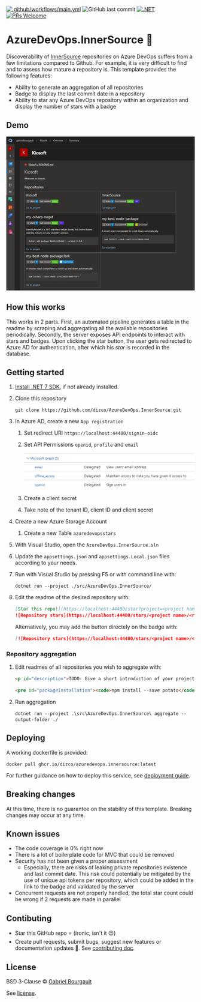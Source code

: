 [![.github/workflows/main.yml](https://github.com/dizco/AzureDevOps.InnerSource/actions/workflows/main.yml/badge.svg)](https://github.com/dizco/AzureDevOps.InnerSource/actions/workflows/main.yml) ![GitHub last commit](https://img.shields.io/github/last-commit/dizco/AzureDevOps.InnerSource) [![.NET](https://img.shields.io/badge/-7.0-512BD4?logo=.net)](https://dotnet.microsoft.com/) [![PRs Welcome](https://img.shields.io/badge/PRs-welcome-brightgreen.svg?style=flat-square)](https://makeapullrequest.com)

# AzureDevOps.InnerSource :star2:

Discoverability of [InnerSource](https://innersourcecommons.org/) repositories on Azure DevOps suffers from a few limitations compared to Github. For example, it is very difficult to find and to assess how mature a repository is. This template provides the following features:
- Ability to generate an aggregation of all repositories
- Badge to display the last commit date in a repository
- Ability to star any Azure DevOps repository within an organization and display the number of stars with a badge

## Demo
![Demo screenshot](./docs/demo.jpg)

## How this works
This works in 2 parts. First, an automated pipeline generates a table in the readme by scraping and aggregating all the available repositories periodically. Secondly, the server exposes API endpoints to interact with stars and badges. Upon clicking the star button, the user gets redirected to Azure AD for authentication, after which his _star_ is recorded in the database.

## Getting started
1. [Install .NET 7 SDK](https://dotnet.microsoft.com/en-us/download/dotnet/7.0), if not already installed.
1. Clone this repository
   ```
   git clone https://github.com/dizco/AzureDevOps.InnerSource.git
   ```
1. In Azure AD, create a new `App registration`
   1. Set redirect URI `https://localhost:44400/signin-oidc`
   1. Set API Permissions `openid`, `profile` and `email`

      ![API permissions](./docs/api-permissions.jpg)
   
   1. Create a client secret
   1. Take note of the tenant ID, client ID and client secret

1. Create a new Azure Storage Account
   1. Create a new Table `azuredevopsstars`

1. With Visual Studio, open the `AzureDevOps.InnerSource.sln`
1. Update the `appsettings.json` and `appsettings.Local.json` files according to your needs.
1. Run with Visual Studio by pressing F5 or with command line with:
   ```shell
   dotnet run --project ./src/AzureDevOps.InnerSource/
   ```
1. Edit the readme of the desired repository with:
   ```md
   [Star this repo!](https://localhost:44400/star?project=<project name>&repository=<repository name>)
   ![Repository stars](https://localhost:44400/stars/<project name>/<repository name>)
   ```
   Alternatively, you may add the button directely on the badge with:
   ```md
   [![Repository stars](https://localhost:44400/stars/<project name>/<repository name>)](https://localhost:44400/star?project=<project name>&repository=<repository name>)
   ```

### Repository aggregation
1. Edit readmes of all repositories you wish to aggregate with:
   ```html
   <p id="description">TODO: Give a short introduction of your project. Let this section explain the objectives or the motivation behind this project.</p>
   ```
   ```html
   <pre id="packageInstallation"><code>npm install --save potato</code></pre>
   ```
1. Run aggregation
   ```shell
   dotnet run --project .\src\AzureDevOps.InnerSource\ aggregate --output-folder ./
   ```

## Deploying
A working dockerfile is provided:
```
docker pull ghcr.io/dizco/azuredevops.innersource:latest
```

For further guidance on how to deploy this service, see [deployment guide](docs/deploy.md).

## Breaking changes
At this time, there is no guarantee on the stability of this template. Breaking changes may occur at any time.

## Known issues
- The code coverage is 0% right now
- There is a lot of boilerplate code for MVC that could be removed
- Security has not been given a proper assessment
   - Especially, there are risks of leaking private repositories existence and last commit date. This risk could potentially be mitigated by the use of unique api tokens per repository, which could be added in the link to the badge and validated by the server
- Concurrent requests are not properly handled, the total star count could be wrong if 2 requests are made in parallel

## Contibuting
- Star this GitHub repo :star: (ironic, isn't it :wink:)
- Create pull requests, submit bugs, suggest new features or documentation updates :wrench:. See [contributing doc](CONTRIBUTING.md).

## License

BSD 3-Clause © [Gabriel Bourgault](https://github.com/dizco)

See [license](LICENSE).